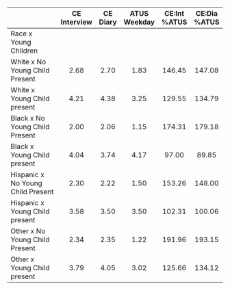 
|                      | CE<br>Interview |  CE<br>Diary | ATUS<br>Weekday | CE:Int<br>%ATUS | CE:Dia<br>%ATUS |
| -------------------- | :----------: | :----------: | :----------: | :----------: | :----------: |
| Race x Young Children |              |              |              |              |              |
| White x No Young Child Present |         2.68 |         2.70 |         1.83 |       146.45 |       147.08 |
| White x Young Child present |         4.21 |         4.38 |         3.25 |       129.55 |       134.79 |
| Black x No Young Child Present |         2.00 |         2.06 |         1.15 |       174.31 |       179.18 |
| Black x Young Child present |         4.04 |         3.74 |         4.17 |        97.00 |        89.85 |
| Hispanic x No Young Child Present |         2.30 |         2.22 |         1.50 |       153.26 |       148.00 |
| Hispanic x Young Child present |         3.58 |         3.50 |         3.50 |       102.31 |       100.06 |
| Other x No Young Child Present |         2.34 |         2.35 |         1.22 |       191.96 |       193.15 |
| Other x Young Child present |         3.79 |         4.05 |         3.02 |       125.66 |       134.12 |

